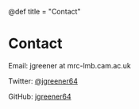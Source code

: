 @def title = "Contact"

# Contact

Email: jgreener at mrc-lmb.cam.ac.uk

Twitter: [@jgreener64](https://twitter.com/jgreener64)

GitHub: [jgreener64](https://github.com/jgreener64)
